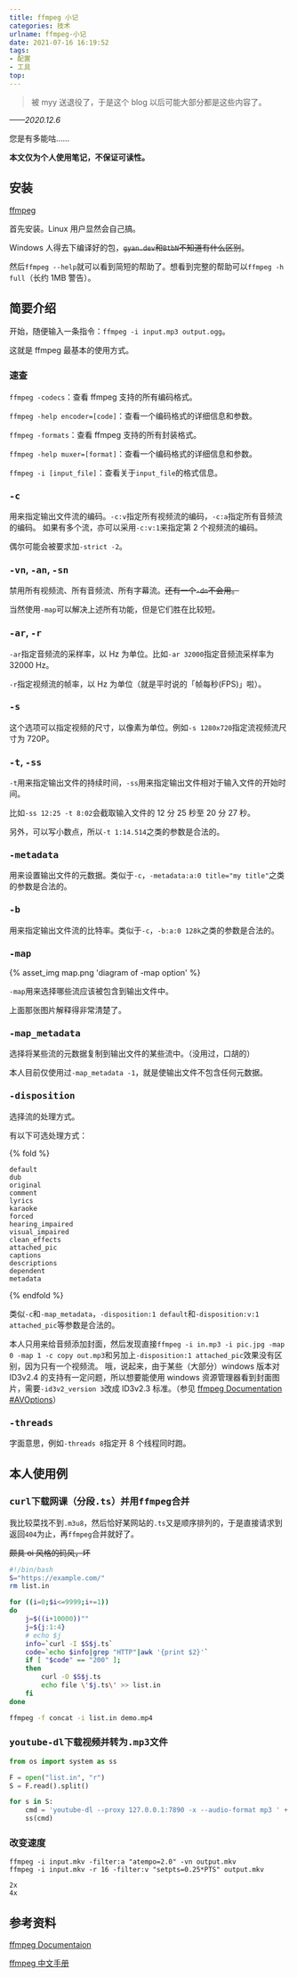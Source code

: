 ```yaml
---
title: ffmpeg 小记
categories: 技术
urlname: ffmpeg-小记
date: 2021-07-16 16:19:52
tags:
- 配置
- 工具
top:
---
```


>被 myy 送退役了，于是这个 blog 以后可能大部分都是这些内容了。

*——2020.12.6*

您是有多能咕……

**本文仅为个人使用笔记，不保证可读性。**

<!-- more -->

## 安装

[ffmpeg](https://ffmpeg.org/)

首先安装。Linux 用户显然会自己搞。

Windows 人得去下编译好的包，~~`gyan.dev`和`BtbN`不知道有什么区别~~。

然后`ffmpeg --help`就可以看到简短的帮助了。想看到完整的帮助可以`ffmpeg -h full`（长约 1MB 警告）。

## 简要介绍

开始，随便输入一条指令：`ffmpeg -i input.mp3 output.ogg`。

这就是 ffmpeg 最基本的使用方式。

### 速查

`ffmpeg -codecs`：查看 ffmpeg 支持的所有编码格式。

`ffmpeg -help encoder=[code]`：查看一个编码格式的详细信息和参数。

`ffmpeg -formats`：查看 ffmpeg 支持的所有封装格式。

`ffmpeg -help muxer=[format]`：查看一个编码格式的详细信息和参数。

`ffmpeg -i [input_file]`：查看关于`input_file`的格式信息。

### <code style="font-size:1em">-c</code>

用来指定输出文件流的编码。`-c:v`指定所有视频流的编码，`-c:a`指定所有音频流的编码。
如果有多个流，亦可以采用`-c:v:1`来指定第 2 个视频流的编码。

偶尔可能会被要求加`-strict -2`。

### <code style="font-size:1em">-vn</code>, <code style="font-size:1em">-an</code>, <code style="font-size:1em">-sn</code>

禁用所有视频流、所有音频流、所有字幕流。~~还有一个`-dn`不会用。~~

当然使用`-map`可以解决上述所有功能，但是它们胜在比较短。

### <code style="font-size:1em">-ar</code>, <code style="font-size:1em">-r</code>

`-ar`指定音频流的采样率，以 Hz 为单位。比如`-ar 32000`指定音频流采样率为 32000 Hz。

`-r`指定视频流的帧率，以 Hz 为单位（就是平时说的「帧每秒(FPS)」啦）。 

### <code style="font-size:1em">-s</code>

这个选项可以指定视频的尺寸，以像素为单位。例如`-s 1280x720`指定流视频流尺寸为 720P。

### <code style="font-size:1em">-t</code>, <code style="font-size:1em">-ss</code>

`-t`用来指定输出文件的持续时间，`-ss`用来指定输出文件相对于输入文件的开始时间。

比如`-ss 12:25 -t 8:02`会截取输入文件的 12 分 25 秒至 20 分 27 秒。

另外，可以写小数点，所以`-t 1:14.514`之类的参数是合法的。

### <code style="font-size:1em">-metadata</code>

用来设置输出文件的元数据。类似于`-c`，`-metadata:a:0 title="my title"`之类的参数是合法的。

### <code style="font-size:1em">-b</code>

用来指定输出文件流的比特率。类似于`-c`，`-b:a:0 128k`之类的参数是合法的。

### <code style="font-size:1em">-map</code>

{% asset_img map.png 'diagram of -map option' %}

`-map`用来选择哪些流应该被包含到输出文件中。

上面那张图片解释得非常清楚了。

### <code style="font-size:1em">-map_metadata</code>

选择将某些流的元数据复制到输出文件的某些流中。（没用过，口胡的）

本人目前仅使用过`-map_metadata -1`，就是使输出文件不包含任何元数据。

### <code style="font-size:1em">-disposition</code>

选择流的处理方式。

有以下可选处理方式：

{% fold %}
```plain
default
dub
original
comment
lyrics
karaoke
forced
hearing_impaired
visual_impaired
clean_effects
attached_pic
captions
descriptions
dependent
metadata
```
{% endfold %}

类似`-c`和`-map_metadata`，`-disposition:1 default`和`-disposition:v:1 attached_pic`等参数是合法的。

本人只用来给音频添加封面，然后发现直接`ffmpeg -i in.mp3 -i pic.jpg -map 0 -map 1 -c copy out.mp3`和另加上`-disposition:1 attached_pic`效果没有区别，因为只有一个视频流。
哦，说起来，由于某些（大部分）windows 版本对 ID3v2.4 的支持有一定问题，所以想要能使用 windows 资源管理器看到封面图片，需要`-id3v2_version 3`改成 ID3v2.3 标准。（参见 [ffmpeg Documentation #AVOptions](https://ffmpeg.org/ffmpeg.html#AVOptions)）

### <code style="font-size:1em">-threads</code>

字面意思，例如`-threads 8`指定开 8 个线程同时跑。

## 本人使用例

### <code style="font-size:1em">curl</code>下载网课（分段<code style="font-size:1em">.ts</code>）并用<code style="font-size:1em">ffmpeg</code>合并

我比较菜找不到`.m3u8`，然后恰好某网站的`.ts`又是顺序排列的，于是直接请求到返回`404`为止，再`ffmpeg`合并就好了。

~~颇具 oi 风格的码风，坏~~

```bash
#!/bin/bash
S="https://example.com/"
rm list.in

for ((i=0;$i<=9999;i+=1))
do
    j=$((i+10000))""
    j=${j:1:4}
    # echo $j
    info=`curl -I $S$j.ts`
    code=`echo $info|grep "HTTP"|awk '{print $2}'`
    if [ "$code" == "200" ];
    then
        curl -O $S$j.ts
        echo file \'$j.ts\' >> list.in
    fi
done

ffmpeg -f concat -i list.in demo.mp4
```

### <code style="font-size:1em">youtube-dl</code>下载视频并转为<code style="font-size:1em">.mp3</code>文件

```py
from os import system as ss

F = open("list.in", "r")
S = F.read().split()

for s in S:
    cmd = 'youtube-dl --proxy 127.0.0.1:7890 -x --audio-format mp3 ' + s
    ss(cmd)
```

### 改变速度

```plain
ffmpeg -i input.mkv -filter:a "atempo=2.0" -vn output.mkv
ffmpeg -i input.mkv -r 16 -filter:v "setpts=0.25*PTS" output.mkv

2x
4x
```

## 参考资料

[ffmpeg Documentaion](https://ffmpeg.org/ffmpeg.html)

[ffmpeg 中文手册](https://beandrewang.github.io/2017-01-22-ffmpeg-manual-chinese/)